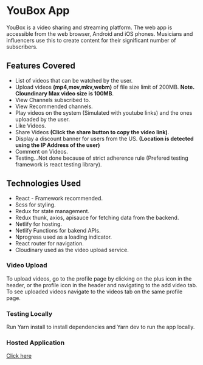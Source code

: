 # YouBox App

YouBox is a video sharing and streaming platform. The web app is accessible from the web browser,
Android and iOS phones. Musicians and influencers use this to create content for their significant
number of subscribers.

## Features Covered

- List of videos that can be watched by the user.
- Upload videos **(mp4,mov,mkv,webm)** of file size limit of 200MB. **Note. Cloundinary Max video size is 100MB**.
- View Channels subscribed to.
- View Recommended channels.
- Play videos on the system (Simulated with youtube links) and the ones uploaded by the user.
- Like Videos.
- Share Videos **(Click the share button to copy the video link)**.
- Display a discount banner for users from the US. **(Location is detected using the IP Address of the user)**
- Comment on Videos.
- Testing...Not done because of strict adherence rule (Prefered testing framework is react testing library).

## Technologies Used

- React - Framework recommended.
- Scss for styling.
- Redux for state management.
- Redux thunk, axios, apisauce for fetching data from the backend.
- Netlify for hosting.
- Netlify Functions for bakend APIs.
- Nprogress used as a loading indicator.
- React router for navigation.
- Cloudinary used as the video upload service.

### Video Upload

To upload videos, go to the profile page by clicking on the plus icon in the header, or the profile icon in the header and navigating to the add video tab. To see uploaded videos navigate to the videos tab on the same profile page.

### Testing Locally

Run Yarn install to install dependencies and Yarn dev to run the app locally.

### Hosted Application

[Click here](https://youbox-video.netlify.app/)
